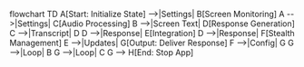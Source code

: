 
flowchart TD
    A[Start: Initialize State] -->|Settings| B[Screen Monitoring]
    A -->|Settings| C[Audio Processing]
    B -->|Screen Text| D[Response Generation]
    C -->|Transcript| D
    D -->|Response| E[Integration]
    D -->|Response| F[Stealth Management]
    E -->|Updates| G[Output: Deliver Response]
    F -->|Config| G
    G -->|Loop| B
    G -->|Loop| C
    G --> H[End: Stop App]


